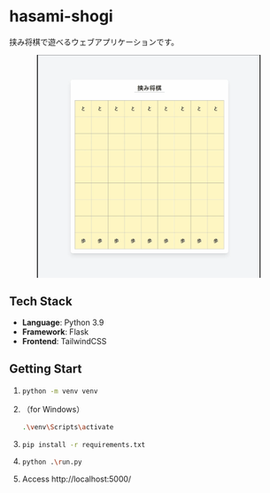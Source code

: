 # hasami-shogi

挟み将棋で遊べるウェブアプリケーションです。

<img src="branding/preview.gif" style="width: 80%; margin: auto;
display: block;">

## Tech Stack
- **Language**: Python 3.9
- **Framework**: Flask
- **Frontend**: TailwindCSS

## Getting Start
1. ```sh
   python -m venv venv
   ```
2. （for Windows）  
   ```sh
   .\venv\Scripts\activate
   ```
3. ```sh
   pip install -r requirements.txt
   ```
4. ```sh
   python .\run.py
   ```
5. Access http://localhost:5000/
